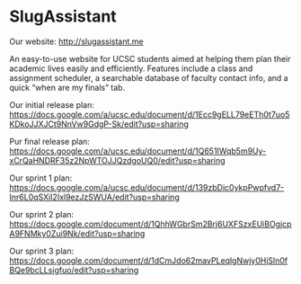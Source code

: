 # SlugAssistant

Our website: http://slugassistant.me


An easy-to-use website for UCSC students aimed at helping them plan their academic lives easily and efficiently. Features include a class and assignment scheduler, a searchable database of faculty contact info, and a quick “when are my finals” tab.

Our initial release plan: https://docs.google.com/a/ucsc.edu/document/d/1Ecc9gELL79eETh0t7uo5KDkoJJXJCt9NnVw9GdgP-Sk/edit?usp=sharing

Pur final release plan: https://docs.google.com/a/ucsc.edu/document/d/1Q651IWqb5m9Uy-xCrQaHNDRF35z2NpWTOJJQzdgoUQ0/edit?usp=sharing

Our sprint 1 plan: https://docs.google.com/a/ucsc.edu/document/d/139zbDic0ykpPwpfvd7-Inr6L0qSXiI2Ixl9ezJzSWUA/edit?usp=sharing

Our sprint 2 plan: https://docs.google.com/document/d/1QhhWGbrSm2Brj6UXFSzxEUiBOgjcpA9FNMky0Zui9Nk/edit?usp=sharing

Our sprint 3 plan: https://docs.google.com/document/d/1dCmJdo62mavPLeqlgNwjy0HjSln0fBQe9bcLLsigfuo/edit?usp=sharing
